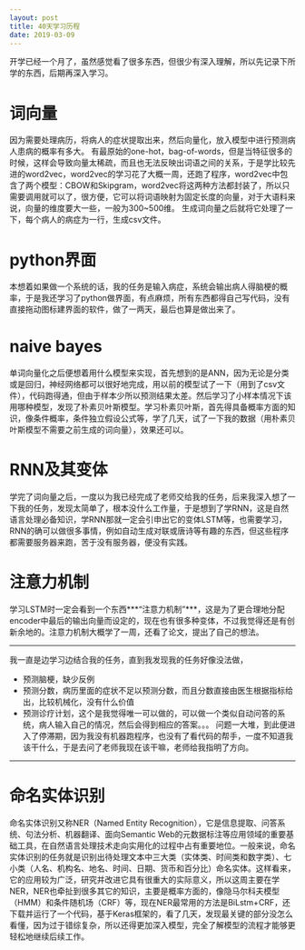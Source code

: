```yaml
---
layout: post
title: 40天学习历程
date: 2019-03-09
--- 
```

开学已经一个月了，虽然感觉看了很多东西，但很少有深入理解，所以先记录下所学的东西，后期再深入学习。
# 词向量 
因为需要处理病历，将病人的症状提取出来，然后向量化，放入模型中进行预测病人患病的概率有多大。
有最原始的one-hot，bag-of-words，但是当特征很多的时候，这样会导致向量太稀疏，而且也无法反映出词语之间的关系，于是学比较先进的word2vec，word2vec的学习花了大概一周，还跑了程序，word2vec中包含了两个模型：CBOW和Skipgram，word2vec将这两种方法都封装了，所以只需要调用就可以了，很方便，它可以将词语映射为固定长度的向量，对于大语料来说，向量的维度要大一些，一般为300~500维。
生成词向量之后就将它处理了一下，每个病人的病症为一行，生成csv文件。
# python界面
本想着如果做一个系统的话，我的任务是输入病症，系统会输出病人得脑梗的概率，于是我还学习了python做界面，有点麻烦，所有东西都得自己写代码，没有直接拖动图标建界面的软件，做了一两天，最后也算是做出来了。
# naive bayes 
单词向量化之后便想着用什么模型来实现，首先想到的是ANN，因为无论是分类或是回归，神经网络都可以很好地完成，用以前的模型试了一下（用到了csv文件），代码跑得通，但由于样本少所以预测结果太差。然后学习了小样本情况下该用哪种模型，发现了朴素贝叶斯模型。学习朴素贝叶斯，首先得具备概率方面的知识，像条件概率，条件独立假设公式等，学了几天，试了一下我的数据（用朴素贝叶斯模型不需要之前生成的词向量），效果还可以。 
# RNN及其变体 
学完了词向量之后，一度以为我已经完成了老师交给我的任务，后来我深入想了一下我的任务，发现太简单了，根本没什么工作量，于是想到了学RNN，这是自然语言处理必备知识，学RNN那就一定会引申出它的变体LSTM等，也需要学习，RNN的确可以做很多事情，例如自动生成对联或唐诗等有趣的东西，但这些程序都需要服务器来跑，苦于没有服务器，便没有实践。 
# 注意力机制 
学习LSTM时一定会看到一个东西***“注意力机制”***，这是为了更合理地分配encoder中最后的输出向量而设定的，现在也有很多种变体，不过我觉得还是有创新余地的。注意力机制大概学了一周，还看了论文，提出了自己的想法。 
*** 
我一直是边学习边结合我的任务，直到我发现我的任务好像没法做，
  - 预测脑梗，缺少反例
  - 预测分数，病历里面的症状不足以预测分数，而且分数直接由医生根据指标给出，比较机械化，没有什么价值
  - 预测诊疗计划，这个是我觉得唯一可以做的，可以做一个类似自动问答的系统，病人输入自己的情况，然后会得到相应的答案。。。
问题一大堆，到此便进入了停滞期，因为我没有机器跑程序，也没有了看代码的帮手，一度不知道我该干什么，于是去问了老师我现在该干嘛，老师给我指明了方向。 
*** 
# 命名实体识别 
命名实体识别又称NER（Named Entity Recognition），它是信息提取、问答系统、句法分析、机器翻译、面向Semantic Web的元数据标注等应用领域的重要基础工具，在自然语言处理技术走向实用化的过程中占有重要地位。一般来说，命名实体识别的任务就是识别出待处理文本中三大类（实体类、时间类和数字类）、七小类（人名、机构名、地名、时间、日期、货币和百分比）命名实体。这样看来，它的应用较为广泛，研究并改进它具有很重大的实际意义，所以这周主要在学NER，NER也牵扯到很多其它的知识，主要是概率方面的，像隐马尔科夫模型（HMM）和条件随机场（CRF）等，现在NER最常用的方法是BiLstm+CRF，还下载并运行了一个代码，基于Keras框架的，看了几天，发现最关键的部分没怎么看懂，因为过于错综复杂，所以还得更加深入模型，完全了解模型的流程才能够更轻松地继续后续工作。


